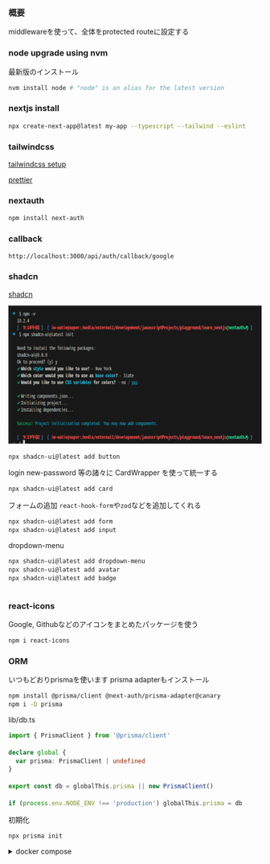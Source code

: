 ### 概要

middlewareを使って、全体をprotected routeに設定する

### node upgrade using nvm

最新版のインストール

```sh
nvm install node # "node" is an alias for the latest version
```

### nextjs install

```sh
npx create-next-app@latest my-app --typescript --tailwind --eslint
```

### tailwindcss

[tailwindcss setup](https://tailwindcss.com/docs/guides/nextjs)

[prettier](https://tailwindcss.com/blog/automatic-class-sorting-with-prettier)

### nextauth

```sh
npm install next-auth
```

### callback

```
http://localhost:3000/api/auth/callback/google
```

### shadcn

[shadcn](https://ui.shadcn.com/docs/installation/next)

![Alt text](./images/shadcn.png)

```sh
npx shadcn-ui@latest add button
```

login new-password 等の諸々に CardWrapper を使って統一する

```sh
npx shadcn-ui@latest add card
```

フォームの追加
`react-hook-form`や`zod`などを追加してくれる

```sh
npx shadcn-ui@latest add form
npx shadcn-ui@latest add input
```

dropdown-menu

```sh
npx shadcn-ui@latest add dropdown-menu
npx shadcn-ui@latest add avatar
npx shadcn-ui@latest add badge
```

```sh

```

### react-icons

Google, Githubなどのアイコンをまとめたパッケージを使う

```sh
npm i react-icons
```

### ORM

いつもどおりprismaを使います
prisma adapterもインストール

```sh
npm install @prisma/client @next-auth/prisma-adapter@canary
npm i -D prisma
```

lib/db.ts

```ts
import { PrismaClient } from '@prisma/client'

declare global {
  var prisma: PrismaClient | undefined
}

export const db = globalThis.prisma || new PrismaClient()

if (process.env.NODE_ENV !== 'production') globalThis.prisma = db
```

初期化

```sh
npx prisma init
```

<details><summary>docker compose</summary>

```yaml
version: '3'

services:
  db:
    image: mysql:latest
    container_name: mydb
    environment:
      MYSQL_ROOT_PASSWORD: password
      MYSQL_USER: myuser
      MYSQL_PASSWORD: password
      MYSQL_DATABASE: mydb
      TZ: 'Asia/Tokyo'
    ports:
      - '3006:3306'
    networks:
      - my-network
    volumes:
      - mysql-nextjs:/var/lib/mysql

  phpmyadmin:
    image: phpmyadmin/phpmyadmin
    container_name: phpmyadmin
    depends_on:
      - db
    environment:
      - PMA_ARBITRARY=1
      - PMA_HOST=db
      - PMA_USER=myuser
      - PMA_PASSWORD=password
    ports:
      - '8081:80'
    restart: always
    networks:
      - my-network

volumes:
  mysql-nextjs:

networks:
  my-network:
```

.envに記載する接続文字列

```sh
DATABASE_URL="mysql://myuser:password@localhost:3006/mydb"
```

<details>

下記のように設定して、

```prisma
generator client {
  provider = "prisma-client-js"
}

datasource db {
  provider = "mysql"
  url      = env("DATABASE_URL")
}

model User {
  is String @id @default(cuid())
  name String
}
```

以上の設定が完了したら下記のコマンドを実行すると、
lib/db.tsで定義したdbが使えるようになる

```sh
npx prisma generate
```

試しに下記のようにlayout.tsxとかで書いてみればきちんと補完が機能するはず

```tsx
import { db } from "@/lib/db";
const user = db.user.
```

次にDBへschema.prismaで定義したものを反映させる

```sh
npx prisma db push
```

### auth.config.ts

[Edge compatibility](https://authjs.dev/guides/upgrade-to-v5?authentication-method=middleware#edge-compatibility)

